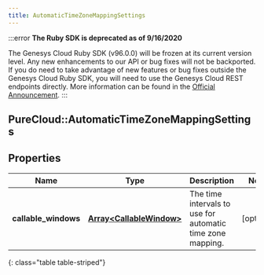 ```yaml
---
title: AutomaticTimeZoneMappingSettings
---
```


:::error
**The Ruby SDK is deprecated as of 9/16/2020**

The Genesys Cloud Ruby SDK (v96.0.0) will be frozen at its current version level. Any new enhancements to our API or bug fixes will not be backported. If you do need to take advantage of new features or bug fixes outside the Genesys Cloud Ruby SDK, you will need to use the Genesys Cloud REST endpoints directly. More information can be found in the [Official Announcement](https://developer.mypurecloud.com/forum/t/announcement-genesys-cloud-ruby-sdk-end-of-life/8850).
:::


## PureCloud::AutomaticTimeZoneMappingSettings

## Properties

|Name | Type | Description | Notes|
|------------ | ------------- | ------------- | -------------|
| **callable_windows** | [**Array&lt;CallableWindow&gt;**](CallableWindow.html) | The time intervals to use for automatic time zone mapping. | [optional] |
{: class="table table-striped"}


